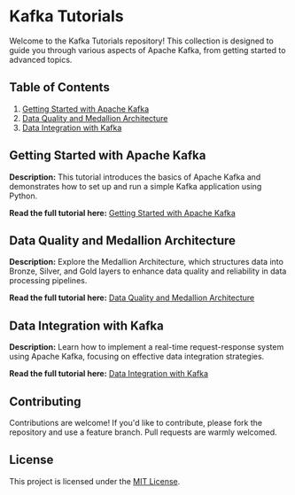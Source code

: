 # Kafka Tutorials

Welcome to the Kafka Tutorials repository! This collection is designed to guide you through various aspects of Apache Kafka, from getting started to advanced topics.

## Table of Contents

1. [Getting Started with Apache Kafka](#getting-started-with-apache-kafka)
2. [Data Quality and Medallion Architecture](#data-quality-and-medallion-architecture)
3. [Data Integration with Kafka](#data-integration-with-kafka)

## Getting Started with Apache Kafka

**Description:** This tutorial introduces the basics of Apache Kafka and demonstrates how to set up and run a simple Kafka application using Python.

**Read the full tutorial here:** [Getting Started with Apache Kafka](https://www.linkedin.com/pulse/getting-started-apache-kafka-python-calebe-elias-ribeiro-brim-mlvlf/)

## Data Quality and Medallion Architecture

**Description:** Explore the Medallion Architecture, which structures data into Bronze, Silver, and Gold layers to enhance data quality and reliability in data processing pipelines.

**Read the full tutorial here:** [Data Quality and Medallion Architecture](https://www.linkedin.com/pulse/medallion-architecture-bronze-silver-gold-layers-ribeiro-brim-8rmaf/)

## Data Integration with Kafka

**Description:** Learn how to implement a real-time request-response system using Apache Kafka, focusing on effective data integration strategies.

**Read the full tutorial here:** [Data Integration with Kafka](https://www.linkedin.com/pulse/002-real-time-request-response-system-kafka-ribeiro-brim-wu71f/)

## Contributing

Contributions are welcome! If you'd like to contribute, please fork the repository and use a feature branch. Pull requests are warmly welcomed.

## License

This project is licensed under the [MIT License](LICENSE).

